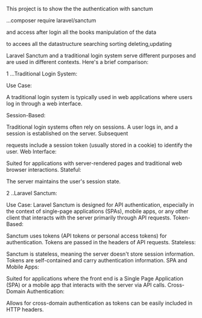 This project is to show the the authentication with sanctum

...composer require laravel/sanctum

and access after login all the books manipulation of the data

to accees all the datastructure searching sorting deleting,updating


Laravel Sanctum and a traditional login system serve different purposes and are used in different contexts. Here's a brief comparison:

1 ...Traditional Login System:

Use Case:

A traditional login system is typically used in web applications where users log in through a web interface.

Session-Based:

Traditional login systems often rely on sessions. A user logs in, and a session is established on the server. Subsequent 

requests include a session token (usually stored in a cookie) to identify the user.
Web Interface:

Suited for applications with server-rendered pages and traditional web browser interactions.
Stateful:

The server maintains the user's session state.

2  ..Laravel Sanctum:

Use Case: 
Laravel Sanctum is designed for API authentication, especially in the context of single-page applications (SPAs), mobile apps, or any other client that interacts with the server primarily through API requests.
Token-Based: 

Sanctum uses tokens (API tokens or personal access tokens) for authentication. Tokens are passed in the headers of API requests.
Stateless:

Sanctum is stateless, meaning the server doesn't store session information. Tokens are self-contained and carry authentication information.
SPA and Mobile Apps:

Suited for applications where the front end is a Single Page Application (SPA) or a mobile app that interacts with the server via API calls.
Cross-Domain Authentication:

Allows for cross-domain authentication as tokens can be easily included in HTTP headers.
